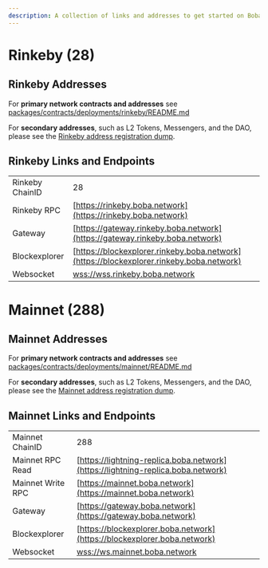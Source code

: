 ```yaml
---
description: A collection of links and addresses to get started on Boba-Ethereum
---
```


# Rinkeby (28)

## Rinkeby Addresses

For **primary network contracts and addresses** see [packages/contracts/deployments/rinkeby/README.md](../../packages/contracts/deployments/rinkeby/README.md)

For **secondary addresses**, such as L2 Tokens, Messengers, and the DAO, please see the [Rinkeby address registration dump](../../packages/boba/register/addresses/addressesRinkeby_0x93A96D6A5beb1F661cf052722A1424CDDA3e9418.json).

## Rinkeby Links and Endpoints

|                 |                                                                                          |
| --------------- | ---------------------------------------------------------------------------------------- |
| Rinkeby ChainID | 28                                                                                       |
| Rinkeby RPC     | [https://rinkeby.boba.network](https://rinkeby.boba.network)                             |
| Gateway         | [https://gateway.rinkeby.boba.network](https://gateway.rinkeby.boba.network)             |
| Blockexplorer   | [https://blockexplorer.rinkeby.boba.network](https://blockexplorer.rinkeby.boba.network) |
| Websocket       | [wss://wss.rinkeby.boba.network](wss://wss.rinkeby.boba.network)                   |

# Mainnet (288)

## Mainnet Addresses

For **primary network contracts and addresses** see [packages/contracts/deployments/mainnet/README.md](../../packages/contracts/deployments/mainnet/README.md)

For **secondary addresses**, such as L2 Tokens, Messengers, and the DAO, please see the [Mainnet address registration dump](../../packages/boba/register/addresses/addressesMainnet_0x8376ac6C3f73a25Dd994E0b0669ca7ee0C02F089.json).

## Mainnet Links and Endpoints

|                   |                                                                                  |
| ----------------- | -------------------------------------------------------------------------------- |
| Mainnet ChainID   | 288                                                                              |
| Mainnet RPC Read  | [https://lightning-replica.boba.network](https://lightning-replica.boba.network) |
| Mainnet Write RPC | [https://mainnet.boba.network](https://mainnet.boba.network)                     |
| Gateway           | [https://gateway.boba.network](https://gateway.boba.network)                     |
| Blockexplorer     | [https://blockexplorer.boba.network](https://blockexplorer.boba.network)         |
| Websocket         | [wss://ws.mainnet.boba.network](wss://wss.mainnet.boba.network)                  |
